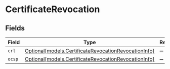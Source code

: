 # CertificateRevocation


## Fields

| Field                                                                                                    | Type                                                                                                     | Required                                                                                                 | Description                                                                                              |
| -------------------------------------------------------------------------------------------------------- | -------------------------------------------------------------------------------------------------------- | -------------------------------------------------------------------------------------------------------- | -------------------------------------------------------------------------------------------------------- |
| `crl`                                                                                                    | [Optional[models.CertificateRevocationRevocationInfo]](../models/certificaterevocationrevocationinfo.md) | :heavy_minus_sign:                                                                                       | N/A                                                                                                      |
| `ocsp`                                                                                                   | [Optional[models.CertificateRevocationRevocationInfo]](../models/certificaterevocationrevocationinfo.md) | :heavy_minus_sign:                                                                                       | N/A                                                                                                      |